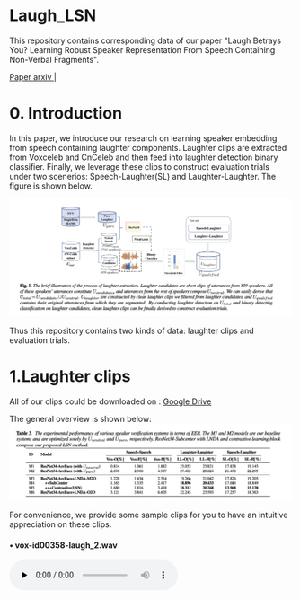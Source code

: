 # Laugh_LSN
This repository contains corresponding data of our paper "Laugh Betrays You? Learning Robust Speaker Representation From Speech Containing Non-Verbal Fragments".

<a href="https://arxiv.org/abs/2210.16028">Paper arxiv </a>  |

# 0. Introduction
In this paper, we introduce our research on learning speaker embedding from speech containing laughter components. Laughter clips are extracted from Voxceleb and CnCeleb and then feed into laughter detection binary classifier. Finally, we leverage these clips to construct evaluation trials under two scenerios: Speech-Laughter(SL) and Laughter-Laughter. The figure is shown below.


![image](https://github.com/nevermoreLin/Laugh_LSN/blob/main/fig/pipeline.jpg?raw=true)
 
Thus this repository contains two kinds of data: laughter clips and evaluation trials.

# 1.Laughter clips 
All of our clips could be downloaded on :
<a href="https://drive.google.com/drive/folders/1kh72qXWssDhkmlAhrboms-teR2RJHOoo?usp=sharing">Google Drive </a>

 The general overview is shown below: ![image](https://github.com/nevermoreLin/Laugh_LSN/blob/main/fig/clips_info.jpg?raw=true)

For convenience, we provide some sample clips for you to have an intuitive appreciation on these clips.

#### • vox-id00358-laugh_2.wav

<audio id="wav" src="https://github.com/nevermoreLin/Laugh_LSN/blob/main/clips/vox-id00358-laugh_2.wav" preload="none" controls>
  vox-id00358-laugh_2.wav
</audio>
